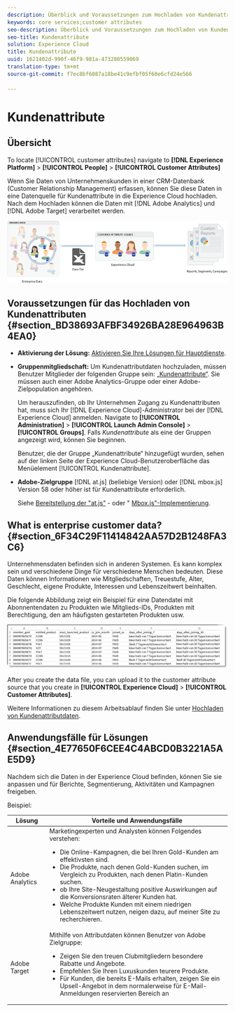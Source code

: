 ```yaml
---
description: Überblick und Voraussetzungen zum Hochladen von Kundenattributen in Experience Cloud.
keywords: core services;customer attributes
seo-description: Überblick und Voraussetzungen zum Hochladen von Kundenattributen in Experience Cloud.
seo-title: Kundenattribute
solution: Experience Cloud
title: Kundenattribute
uuid: 1621402d-990f-46f9-981a-473280559069
translation-type: tm+mt
source-git-commit: f7ec8bf6087a18be41c9efbf05f60e6cfd24e566

---
```



# Kundenattribute

## Übersicht

To locate [!UICONTROL customer attributes] navigate to **[!DNL Experience Platform]** > **[!UICONTROL People]** > **[!UICONTROL Customer Attributes]**

Wenn Sie Daten von Unternehmenskunden in einer CRM-Datenbank (Customer Relationship Management) erfassen, können Sie diese Daten in eine Datenquelle für Kundenattribute in die Experience Cloud hochladen. Nach dem Hochladen können die Daten mit [!DNL Adobe Analytics] und [!DNL Adobe Target] verarbeitet werden.

![](assets/custom_reports.png)

## Voraussetzungen für das Hochladen von Kundenattributen {#section_BD38693AFBF34926BA28E964963B4EA0}


* **Aktivierung der Lösung:** [Aktivieren Sie Ihre Lösungen für Hauptdienste](../core-services/core-services.md#concept_07ED1D5C64234E77976E6D572E78FB9C).

* **Gruppenmitgliedschaft:** Um Kundenattributdaten hochzuladen, müssen Benutzer Mitglieder der folgenden Gruppe sein:  [„Kundenattribute“](../admin-getting-started/admin-getting-started.md#task_3295A85536BF48899A1AB40D207E77E9). Sie müssen auch einer Adobe Analytics-Gruppe oder einer Adobe-Zielpopulation angehören.

   Um herauszufinden, ob Ihr Unternehmen Zugang zu Kundenattributen hat, muss sich Ihr [!DNL Experience Cloud]-Administrator bei der [!DNL Experience Cloud] anmelden. Navigate to **[!UICONTROL Administration]** > **[!UICONTROL Launch Admin Console]** > **[!UICONTROL Groups]**. Falls *Kundenattribute* als eine der Gruppen angezeigt wird, können Sie beginnen.

   Benutzer, die der Gruppe „Kundenattribute“ hinzugefügt wurden, sehen auf der linken Seite der Experience Cloud-Benutzeroberfläche das Menüelement [!UICONTROL Kundenattribute].

* **Adobe-Zielgruppe** [!DNL at.js] (beliebige Version) oder [!DNL mbox.js] Version 58 oder höher ist für Kundenattribute erforderlich.


   Siehe [Bereitstellung der &quot;at.js&quot;](https://docs.adobe.com/content/help/en/target/using/implement-target/client-side/deploy-at-js/how-to-deployatjs.html) - oder &quot; [Mbox.js&quot;-Implementierung](https://docs.adobe.com/content/help/en/target/using/implement-target/client-side/mbox-implement/mbox-download.html).

## What is enterprise customer data? {#section_6F34C29F11414842AA57D2B1248FA3C6}

Unternehmensdaten befinden sich in anderen Systemen. Es kann komplex sein und verschiedene Dinge für verschiedene Menschen bedeuten. Diese Daten können Informationen wie Mitgliedschaften, Treuestufe, Alter, Geschlecht, eigene Produkte, Interessen und Lebenszeitwert beinhalten.

Die folgende Abbildung zeigt ein Beispiel für eine Datendatei mit Abonnentendaten zu Produkten wie Mitglieds-IDs, Produkten mit Berechtigung, den am häufigsten gestarteten Produkten usw.

![](assets/01_crs_usecase.png)

After you create the data file, you can upload it to the customer attribute source that you create in **[!UICONTROL Experience Cloud]** > **[!UICONTROL Customer Attributes]**.

Weitere Informationen zu diesem Arbeitsablauf finden Sie unter [Hochladen von Kundenattributdaten](../attributes/t-crs-usecase.md#task_BCC327B2A0EF4A1BBB2934013AB92B78).

## Anwendungsfälle für Lösungen {#section_4E77650F6CEE4C4ABCD0B3221A5AE5D9}

Nachdem sich die Daten in der Experience Cloud befinden, können Sie sie anpassen und für Berichte, Segmentierung, Aktivitäten und Kampagnen freigeben.

Beispiel:

| Lösung | Vorteile und Anwendungsfälle |
|--- |--- |
| Adobe Analytics | Marketingexperten und Analysten können Folgendes verstehen:<ul><li>Die Online-Kampagnen, die bei Ihren Gold-Kunden am effektivsten sind.</li><li>Die Produkte, nach denen Gold-Kunden suchen, im Vergleich zu Produkten, nach denen Platin-Kunden suchen.</li><li>ob Ihre Site-Neugestaltung positive Auswirkungen auf die Konversionsraten älterer Kunden hat.</li><li>Welche Produkte Kunden mit einem niedrigen Lebenszeitwert nutzen, neigen dazu, auf meiner Site zu recherchieren.</li></ul> |
| Adobe Target | Mithilfe von Attributdaten können Benutzer von Adobe Zielgruppe:<ul><li>Zeigen Sie den treuen Clubmitgliedern besondere Rabatte und Angebote.</li><li>Empfehlen Sie Ihren Luxuskunden teurere Produkte.</li><li>Für Kunden, die bereits E-Mails erhalten, zeigen Sie ein Upsell-Angebot in dem normalerweise für E-Mail-Anmeldungen reservierten Bereich an</li></ul> |
